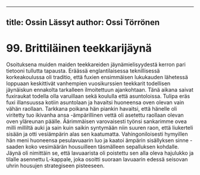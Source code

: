 
---
title: Ossin Lässyt
author: Ossi Törrönen
---

    
# 99. Brittiläinen teekkarijäynä
Osoituksena muiden maiden teekkareiden jäynämielisyydestä kerron pari tietooni tullutta
tapausta. Eräässä englantilaisessa teknillisessä korkeakoulussa oli traditio, että fuxien ensimmäisen
lukukauden lähetessä loppuaan keskittivät vanhempien vuosikurssien teekkarit todellisen
jäynäiskun ennakolta tarkalleen ilmoitettuun ajankohtaan. Tänä aikana saivat fuxiraukat todella olla 
varuillaan sekä koululla että asuntoloissa. Tulipa eräs fuxi illansuussa kotiin
asuntolaan ja havaitsi huoneensa oven olevan vain vähän raollaan. Tarkkana poikana hän
piankin havaitsi, että hänelle oli viritetty tuo ikivanha ansa -ämpärillinen vettä oli asetettu
raollaan olevan oven yläreunan päälle. Äärimmäisen varovaisesti työnsi sankarimme ovea
milli milliltä auki ja sain kuin saikin syntymään niin suuren raon, että liukerteli sisään ja otti
vesiämpärin alas sen kaatumatta. Vahingoniloisesti hymyillen hän meni huoneensa
pesulavuaarin luo ja kaatoi ämpärin sisällyksen sinne -saaden koko vesimäärän housuilleen
täsmälleen sepalluksen kohdalle. Jäynä oli nimittäin se, että lavuaarista oli poistettu sen alla
oleva hajulukko ja tilalle asennettu L-kappale, joka osoitti suoraan lavuaarin edessä seisovan
uhrin housujen strategiseen pisteeseen.
